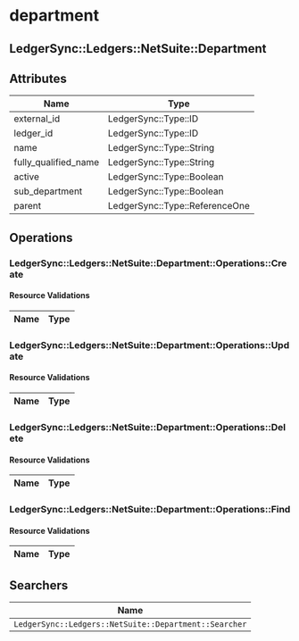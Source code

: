 # department

## LedgerSync::Ledgers::NetSuite::Department

## Attributes

| Name                 | Type                           |
|----------------------|--------------------------------|
| external_id          | LedgerSync::Type::ID           |
| ledger_id            | LedgerSync::Type::ID           |
| name                 | LedgerSync::Type::String       |
| fully_qualified_name | LedgerSync::Type::String       |
| active               | LedgerSync::Type::Boolean      |
| sub_department       | LedgerSync::Type::Boolean      |
| parent               | LedgerSync::Type::ReferenceOne |

## Operations

### LedgerSync::Ledgers::NetSuite::Department::Operations::Create

#### Resource Validations

| Name | Type |
|------|------|

### LedgerSync::Ledgers::NetSuite::Department::Operations::Update

#### Resource Validations

| Name | Type |
|------|------|

### LedgerSync::Ledgers::NetSuite::Department::Operations::Delete

#### Resource Validations

| Name | Type |
|------|------|

### LedgerSync::Ledgers::NetSuite::Department::Operations::Find

#### Resource Validations

| Name | Type |
|------|------|

## Searchers

| Name                                                  |
|-------------------------------------------------------|
| `LedgerSync::Ledgers::NetSuite::Department::Searcher` |
